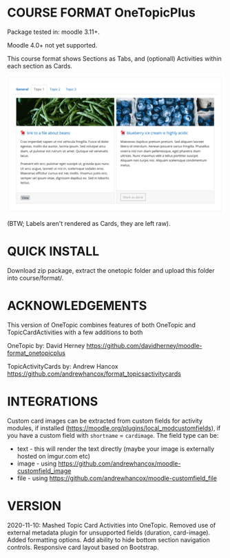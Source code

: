 COURSE FORMAT OneTopicPlus
============================

Package tested in: moodle 3.11+.

Moodle 4.0+ not yet supported.

This course format shows Sections as Tabs, and (optionall) Activities within each section as Cards.

![screenshot](screenshot.png)

(BTW; Labels aren't rendered as Cards, they are left raw).

QUICK INSTALL
==============
Download zip package, extract the onetopic folder and upload this folder into course/format/.

ACKNOWLEDGEMENTS
=============
This version of OneTopic combines features of both OneTopic and TopicCardActivities with a few additions to both

OneTopic by: David Herney https://github.com/davidherney/moodle-format_onetopicplus

TopicActivityCards by: Andrew Hancox https://github.com/andrewhancox/format_topicsactivitycards

INTEGRATIONS
==========

Custom card images can be extracted from custom fields for activity modules, if installed (https://moodle.org/plugins/local_modcustomfields), if you have a custom field with `shortname` = `cardimage`. The field type can be:

- text - this will render the text directly (maybe your image is externally hosted on imgur.com etc)
- image - using https://github.com/andrewhancox/moodle-customfield_image
- file - using https://github.com/andrewhancox/moodle-customfield_file

VERSION
==========
2020-11-10: Mashed Topic Card Activities into OneTopic. Removed use of external metadata plugin for unsupported fields (duration, card-image). Added formatting options. Add ability to hide bottom section navigation controls. Responsive card layout based on Bootstrap.

